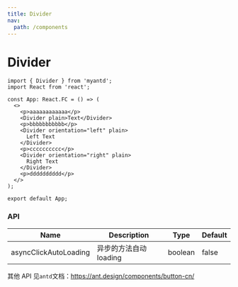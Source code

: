 ```yaml
---
title: Divider
nav:
  path: /components
---
```


# Divider

```tsx
import { Divider } from 'myantd';
import React from 'react';

const App: React.FC = () => (
  <>
    <p>aaaaaaaaaaaa</p>
    <Divider plain>Text</Divider>
    <p>bbbbbbbbbbb</p>
    <Divider orientation="left" plain>
      Left Text
    </Divider>
    <p>cccccccccc</p>
    <Divider orientation="right" plain>
      Right Text
    </Divider>
    <p>dddddddddd</p>
  </>
);

export default App;
```

### API

| Name                  | Description            | Type    | Default |
| --------------------- | ---------------------- | ------- | ------- |
| asyncClickAutoLoading | 异步的方法自动 loading | boolean | false   |

其他 API 见`antd`文档：https://ant.design/components/button-cn/

